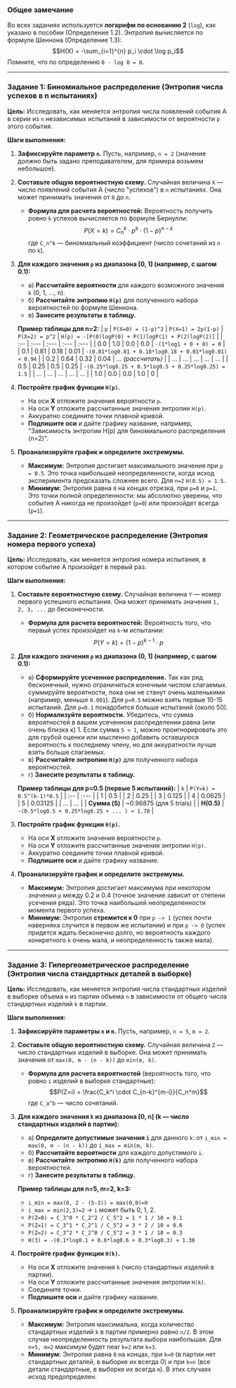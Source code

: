 ### **Общее замечание**
Во всех заданиях используется **логарифм по основанию 2** (`log`), как указано в пособии (Определение 1.2). Энтропия вычисляется по формуле Шеннона (Определение 1.3):
$$H(X) = -\sum_{i=1}^{n} p_i \cdot \log p_i$$
Помните, что по определению `0 · log 0 = 0`.

---

### **Задание 1: Биномиальное распределение (Энтропия числа успехов в n испытаниях)**

**Цель:** Исследовать, как меняется энтропия числа появлений события A в серии из `n` независимых испытаний в зависимости от вероятности `p` этого события.

**Шаги выполнения:**

1.  **Зафиксируйте параметр `n`.** Пусть, например, `n = 2` (значение должно быть задано преподавателем, для примера возьмем небольшое).

2.  **Составьте общую вероятностную схему.**
    Случайная величина `X` — число появлений события A (число "успехов") в `n` испытаниях. Она может принимать значения от `0` до `n`.
    *   **Формула для расчета вероятностей:** Вероятность получить ровно `k` успехов вычисляется по формуле Бернулли:
        $$P(X=k) = C_n^k \cdot p^k \cdot (1-p)^{n-k}$$
        где `C_n^k` — биномиальный коэффициент (число сочетаний из `n` по `k`).

3.  **Для каждого значения `p` из диапазона [0, 1] (например, с шагом 0.1):**
    *   а) **Рассчитайте вероятности** для каждого возможного значения `k` (0, 1, ..., n).
    *   б) **Рассчитайте энтропию `H(p)`** для полученного набора вероятностей по формуле Шеннона.
    *   в) **Занесите результаты в таблицу.**

    **Пример таблицы для n=2:**
    | `p` | `P(X=0) = (1-p)^2` | `P(X=1) = 2p(1-p)` | `P(X=2) = p^2` | `H(p) = -[P(0)logP(0) + P(1)logP(1) + P(2)logP(2)]` |
    | :-- | :--- | :--- | :--- | :--- |
    | 0.0 | 1.0 | 0.0 | 0.0 | `-(1*log1 + 0 + 0) = 0` |
    | 0.1 | 0.81 | 0.18 | 0.01 | `-(0.81*log0.81 + 0.18*log0.18 + 0.01*log0.01) ≈ 0.94` |
    | 0.2 | 0.64 | 0.32 | 0.04 | ... *(рассчитать)* |
    | ... | ... | ... | ... | ... |
    | 0.5 | 0.25 | 0.5 | 0.25 | `-(0.25*log0.25 + 0.5*log0.5 + 0.25*log0.25) = 1.5` |
    | ... | ... | ... | ... | ... |
    | 1.0 | 0.0 | 0.0 | 1.0 | 0 |

4.  **Постройте график функции `H(p)`.**
    *   На оси **X** отложите значения вероятности `p`.
    *   На оси **Y** отложите рассчитанные значения энтропии `H(p)`.
    *   Аккуратно соедините точки плавной кривой.
    *   **Подпишите оси** и дайте графику название, например, "Зависимость энтропии H(p) для биномиального распределения (n=2)".

5.  **Проанализируйте график и определите экстремумы.**
    *   **Максимум:** Энтропия достигает максимального значения при `p = 0.5`. Это точка наибольшей неопределенности, когда исход эксперимента предсказать сложнее всего. Для `n=2` `H(0.5) = 1.5`.
    *   **Минимум:** Энтропия равна `0` на концах отрезка, при `p=0` и `p=1`. Это точки полной определенности: мы абсолютно уверены, что событие A никогда не произойдет (`p=0`) или произойдет всегда (`p=1`).

---

### **Задание 2: Геометрическое распределение (Энтропия номера первого успеха)**

**Цель:** Исследовать, как меняется энтропия номера испытания, в котором событие A произойдет в первый раз.

**Шаги выполнения:**

1.  **Составьте вероятностную схему.**
    Случайная величина `Y` — номер первого успешного испытания. Она может принимать значения `1, 2, 3, ...` до бесконечности.
    *   **Формула для расчета вероятностей:** Вероятность того, что первый успех произойдет на `k`-м испытании:
        $$P(Y=k) = (1-p)^{k-1} \cdot p$$

2.  **Для каждого значения `p` из диапазона (0, 1] (например, с шагом 0.1):**
    *   а) **Сформируйте усеченное распределение.** Так как ряд бесконечный, нужно ограничиться конечным числом слагаемых. суммируйте вероятности, пока они не станут очень маленькими (например, меньше `0.001`). Для `p=0.5` можно взять первые 10-15 испытаний. Для `p=0.1` понадобится больше испытаний (около 50).
    *   б) **Нормализуйте вероятности.** Убедитесь, что сумма вероятностей в вашем усеченном распределении равна (или очень близка к) 1. Если сумма `S < 1`, можно проигнорировать это для грубой оценки или мысленно добавить оставшуюся вероятность к последнему члену, но для аккуратности лучше взять больше слагаемых.
    *   в) **Рассчитайте энтропию `H(p)`** для полученного набора вероятностей.
    *   г) **Занесите результаты в таблицу.**

    **Пример таблицы для p=0.5 (первые 5 испытаний):**
    | `k` | `P(Y=k) = 0.5^(k-1)*0.5` |
    | :-- | :--- |
    | 1 | 0.5 |
    | 2 | 0.25 |
    | 3 | 0.125 |
    | 4 | 0.0625 |
    | 5 | 0.03125 |
    | ... | ... |
    | **Сумма (S)** | ~0.96875 (для 5 trials) |
    | **H(0.5)** | `-(0.5*log0.5 + 0.25*log0.25 + ... ) ≈ 1.78` |

3.  **Постройте график функции `H(p)`.**
    *   На оси **X** отложите значения вероятности `p`.
    *   На оси **Y** отложите рассчитанные значения энтропии `H(p)`.
    *   Аккуратно соедините точки плавной кривой.
    *   **Подпишите оси** и дайте графику название.

4.  **Проанализируйте график и определите экстремумы.**
    *   **Максимум:** Энтропия достигает максимума при некотором значении `p` между 0.2 и 0.4 (точное значение зависит от степени усечения ряда). Это точка наибольшей неопределенности момента первого успеха.
    *   **Минимум:** Энтропия **стремится к 0** при `p -> 1` (успех почти наверняка случится в первом же испытании) и при `p -> 0` (успех придется ждать бесконечно долго, но вероятность каждого конкретного `k` очень мала, и неопределенность также мала).

---

### **Задание 3: Гипергеометрическое распределение (Энтропия числа стандартных деталей в выборке)**

**Цель:** Исследовать, как меняется энтропия числа стандартных изделий в выборке объема `m` из партии объема `n` в зависимости от общего числа стандартных изделий `k` в партии.

**Шаги выполнения:**

1.  **Зафиксируйте параметры `n` и `m`.** Пусть, например, `n = 5`, `m = 2`.

2.  **Составьте общую вероятностную схему.**
    Случайная величина `Z` — число стандартных изделий в выборке. Она может принимать значения от `max(0, m - (n - k))` до `min(m, k)`.
    *   **Формула для расчета вероятностей** (вероятность того, что ровно `i` изделий в выборке стандартные):
        $$P(Z=i) = \frac{C_k^i \cdot C_{n-k}^{m-i}}{C_n^m}$$
        где `C_a^b` — число сочетаний.

3.  **Для каждого значения `k` из диапазона [0, n] (k — число стандартных изделий в партии):**
    *   а) **Определите допустимые значения `i`** для данного `k`: от `i_min = max(0, m - (n - k))` до `i_max = min(m, k)`.
    *   б) **Рассчитайте вероятности** для каждого допустимого `i`.
    *   в) **Рассчитайте энтропию `H(k)`** для полученного набора вероятностей.
    *   г) **Занесите результаты в таблицу.**

    **Пример таблицы для n=5, m=2, k=3:**
    *   `i_min = max(0, 2 - (5-3)) = max(0,0)=0`
    *   `i_max = min(2,3)=2` -> `i` может быть 0, 1, 2.
    *   `P(Z=0) = C_3^0 * C_2^2 / C_5^2 = 1 * 1 / 10 = 0.1`
    *   `P(Z=1) = C_3^1 * C_2^1 / C_5^2 = 3 * 2 / 10 = 0.6`
    *   `P(Z=2) = C_3^2 * C_2^0 / C_5^2 = 3 * 1 / 10 = 0.3`
    *   `H(3) = -(0.1*log0.1 + 0.6*log0.6 + 0.3*log0.3) ≈ 1.30`

4.  **Постройте график функции `H(k)`.**
    *   На оси **X** отложите значения `k` (число стандартных изделий в партии).
    *   На оси **Y** отложите рассчитанные значения энтропии `H(k)`.
    *   Соедините точки.
    *   **Подпишите оси** и дайте графику название.

5.  **Проанализируйте график и определите экстремумы.**
    *   **Максимум:** Энтропия максимальна, когда количество стандартных изделий `k` в партии примерно равно `n/2`. В этом случае неопределенность результата выбора наибольшая. Для `n=5, m=2` максимум будет near `k=2` или `k=3`.
    *   **Минимум:** Энтропия равна `0` на концах, при `k=0` (в партии нет стандартных деталей, в выборке их всегда 0) и при `k=n` (все детали стандартные, в выборке их всегда `m`). В этих случаях исход предопределен.